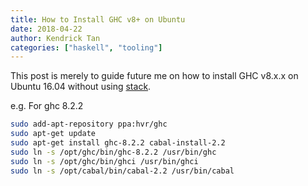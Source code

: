 ```yaml
---
title: How to Install GHC v8+ on Ubuntu
date: 2018-04-22
author: Kendrick Tan
categories: ["haskell", "tooling"]
---
```


This post is merely to guide future me on how to install GHC v8.x.x on Ubuntu 16.04 without using [stack](https://github.com/commercialhaskell/stack.git).


e.g. For ghc 8.2.2 
```bash
sudo add-apt-repository ppa:hvr/ghc
sudo apt-get update
sudo apt-get install ghc-8.2.2 cabal-install-2.2
sudo ln -s /opt/ghc/bin/ghc-8.2.2 /usr/bin/ghc
sudo ln -s /opt/ghc/bin/ghci /usr/bin/ghci
sudo ln -s /opt/cabal/bin/cabal-2.2 /usr/bin/cabal
```